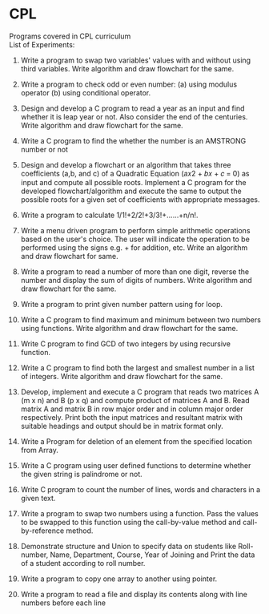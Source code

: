# CPL
Programs covered in CPL curriculum
<br>
List of Experiments:
1. Write a program to swap two variables' values with and without using third variables. Write algorithm and draw flowchart for the same.

2. Write a program to check odd or even number: (a) using modulus operator (b) using conditional operator.

3. Design and develop a C program to read a year as an input and find whether it is leap year or not. Also consider the end of the centuries. Write algorithm and draw flowchart for the same.

4. Write a C program to find the whether the number is an AMSTRONG number or not

5. Design and develop a flowchart or an algorithm that takes three coefficients (a,b, and c) of a Quadratic Equation (𝑎𝑥2 + 𝑏𝑥 + 𝑐 = 0) as input and compute all possible roots. Implement a C program for the developed flowchart/algorithm and execute the same to output the possible roots for a given set of coefficients with appropriate messages.

6. Write a program to calculate 1/1!+2/2!+3/3!+……+n/n!.

7. Write a menu driven program to perform simple arithmetic operations based on the user's choice. The user will indicate the operation to be performed using the signs e.g. + for addition, etc. Write an algorithm and draw flowchart for same.

8. Write a program to read a number of more than one digit, reverse the number and display the sum of digits of numbers. Write algorithm and draw flowchart for the same.

9. Write a program to print given number pattern using for loop.

10. Write a C program to find maximum and minimum between two numbers using functions. Write algorithm and draw flowchart for the same.

11. Write C program to find GCD of two integers by using recursive function.

12. Write a C program to find both the largest and smallest number in a list of integers. Write algorithm and draw flowchart for the same.

13. Develop, implement and execute a C program that reads two matrices A (m x n) and B (p x q) and compute product of matrices A and B. Read matrix A and matrix B in row major order and in column major order respectively. Print both the input matrices and resultant matrix with suitable headings and output should be in matrix format only.

14. Write a Program for deletion of an element from the specified location from Array.

15. Write a C program using user defined functions to determine whether the given string is palindrome or not.

16. Write C program to count the number of lines, words and characters in a given text.

17. Write a program to swap two numbers using a function. Pass the values to be swapped to this function using the call-by-value method and call-by-reference method.

18. Demonstrate structure and Union to specify data on students like Roll-number, Name, Department, Course, Year of Joining and Print the data of a student according to roll number.

19. Write a program to copy one array to another using pointer.

20. Write a program to read a file and display its contents along with line numbers before each line

